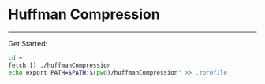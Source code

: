 # Huffman Compression
***

Get Started:

```Bash
cd ~
fetch [] ./huffmanCompression
echo export PATH=$PATH:$(pwd)/huffmanCompression" >> .zprofile
```
